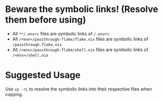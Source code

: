 # Beware the symbolic links! (Resolve them before using)
- All `**/.envrc` files are symbolic links of `/.envrc`
- All `/<env>/passthrough-flake/flake.nix` files are symbolic links of `/passthrough.flake.nix`
- All `/<env>/passthrough-flake/shell.nix` files are symbolic links of `/<env>/shell.nix`

# Suggested Usage
Use `cp -rL` to resolve the symbolic links into their respective files when copying.
